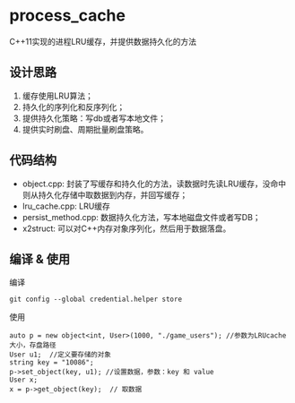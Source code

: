 # process_cache
C++11实现的进程LRU缓存，并提供数据持久化的方法

## 设计思路
1. 缓存使用LRU算法；
2. 持久化的序列化和反序列化；
3. 提供持久化策略：写db或者写本地文件；
4. 提供实时刷盘、周期批量刷盘策略。

## 代码结构
- object.cpp: 封装了写缓存和持久化的方法，读数据时先读LRU缓存，没命中则从持久化存储中取数据到内存，并回写缓存；
- lru_cache.cpp: LRU缓存
- persist_method.cpp: 数据持久化方法，写本地磁盘文件或者写DB；
- x2struct: 可以对C++内存对象序列化，然后用于数据落盘。 


## 编译 & 使用
编译
```
git config --global credential.helper store
```

使用
```
auto p = new object<int, User>(1000, "./game_users"); //参数为LRUcache 大小，存盘路径
User u1;  //定义要存储的对象
string key = "10086";
p->set_object(key, u1); //设置数据，参数：key 和 value
User x;
x = p->get_object(key);  // 取数据
```
